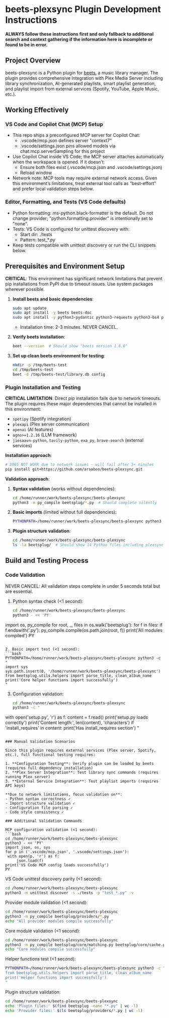 # beets-plexsync Plugin Development Instructions

**ALWAYS follow these instructions first and only fallback to additional search and context gathering if the information here is incomplete or found to be in error.**

## Project Overview

beets-plexsync is a Python plugin for [beets](https://github.com/beetbox/beets), a music library manager. The plugin provides comprehensive integration with Plex Media Server including library synchronization, AI-generated playlists, smart playlist generation, and playlist import from external services (Spotify, YouTube, Apple Music, etc.).

## Working Effectively

### VS Code and Copilot Chat (MCP) Setup

- This repo ships a preconfigured MCP server for Copilot Chat:
  - .vscode/mcp.json defines server "context7"
  - .vscode/settings.json pins allowed models via chat.mcp.serverSampling for this project
- Use Copilot Chat inside VS Code; the MCP server attaches automatically when the workspace is opened. If it doesn’t:
  - Ensure both files exist (.vscode/mcp.json and .vscode/settings.json)
  - Reload window
- Network note: MCP tools may require external network access. Given this environment’s limitations, treat external tool calls as “best-effort” and prefer local validation steps below.

### Editor, Formatting, and Tests (VS Code defaults)

- Python formatting: ms-python.black-formatter is the default. Do not change provider; "python.formatting.provider" is intentionally set to "none".
- Tests: VS Code is configured for unittest discovery with:
  - Start dir: ./tests
  - Pattern: test_*.py
- Keep tests compatible with unittest discovery or run the CLI snippets below.

## Prerequisites and Environment Setup

**CRITICAL**: This environment has significant network limitations that prevent pip installations from PyPI due to timeout issues. Use system packages wherever possible.

1. **Install beets and basic dependencies**:
   ```bash
   sudo apt update
   sudo apt install -y beets beets-doc
   sudo apt install -y python3-pydantic python3-requests python3-bs4 python3-dateutil python3-confuse
   ```
   - Installation time: 2-3 minutes. NEVER CANCEL.

2. **Verify beets installation**:
   ```bash
   beet --version  # Should show "beets version 1.6.0"
   ```

3. **Set up clean beets environment for testing**:
   ```bash
   mkdir -p /tmp/beets-test
   cd /tmp/beets-test
   beet -d /tmp/beets-test/library.db config
   ```

### Plugin Installation and Testing

**CRITICAL LIMITATION**: Direct pip installation fails due to network timeouts. The plugin requires these major dependencies that cannot be installed in this environment:
- `spotipy` (Spotify integration)
- `plexapi` (Plex server communication)
- `openai` (AI features)
- `agno>=1.2.16` (LLM framework)
- `jiosaavn-python`, `tavily-python`, `exa_py`, `brave-search` (external services)

**Installation approach**:
```bash
# DOES NOT WORK due to network issues - will fail after 5+ minutes
pip install git+https://github.com/arsaboo/beets-plexsync.git
```

**Validation approach**:
1. **Syntax validation** (works without dependencies):
   ```bash
   cd /home/runner/work/beets-plexsync/beets-plexsync
   python3 -m py_compile beetsplug/*.py  # Should complete silently
   ```

2. **Basic imports** (limited without full dependencies):
   ```bash
   PYTHONPATH=/home/runner/work/beets-plexsync/beets-plexsync python3 -c "from beetsplug.helpers import parse_title; print('Helper functions work')"
   ```

3. **Plugin structure validation**:
   ```bash
   cd /home/runner/work/beets-plexsync/beets-plexsync
   ls -la beetsplug/  # Should show 14 Python files including plexsync.py
   ```

## Build and Testing Process

### Code Validation

NEVER CANCEL: All validation steps complete in under 5 seconds total but are essential.

1. Python syntax check (<1 second):
   ```bash
   cd /home/runner/work/beets-plexsync/beets-plexsync
   python3 - << 'PY'
import os, py_compile
for root, _, files in os.walk('beetsplug'):
    for f in files:
        if f.endswith('.py'):
            py_compile.compile(os.path.join(root, f))
print('All modules compiled')
PY
   ```

2. Basic import test (<1 second):
   ```bash
   PYTHONPATH=/home/runner/work/beets-plexsync/beets-plexsync python3 -c "
import sys
sys.path.insert(0, '/home/runner/work/beets-plexsync/beets-plexsync')
from beetsplug.utils.helpers import parse_title, clean_album_name
print('Core helper functions import successfully')
"
   ```

3. Configuration validation:
   ```bash
   cd /home/runner/work/beets-plexsync/beets-plexsync
   python3 -c "
with open('setup.py', 'r') as f:
    content = f.read()
    print('setup.py loads correctly')
    print('Content length:', len(content), 'characters')
    if 'install_requires' in content:
        print('Has install_requires section')
"
   ```

### Manual Validation Scenarios

Since this plugin requires external services (Plex server, Spotify, etc.), full functional testing requires:

1. **Configuration Testing**: Verify plugin can be loaded by beets (requires full dependency installation)
2. **Plex Server Integration**: Test library sync commands (requires running Plex server)
3. **External Service Integration**: Test playlist imports (requires API keys)

**Due to network limitations, focus validation on**:
- Python syntax correctness ✓
- Import structure validation ✓
- Configuration file parsing ✓
- Code style consistency ✓

### Additional Validation Commands

MCP configuration validation (<1 second):
```bash
cd /home/runner/work/beets-plexsync/beets-plexsync
python3 - << 'PY'
import json, os, sys
for p in ('.vscode/mcp.json', '.vscode/settings.json'):
    with open(p, 'r') as f:
        json.load(f)
print('VS Code MCP config loads successfully')
PY
```

VS Code unittest discovery parity (<1 second):
```bash
cd /home/runner/work/beets-plexsync/beets-plexsync
python3 -m unittest discover -s ./tests -p "test_*.py" -v
```

Provider module validation (<1 second):
```bash
cd /home/runner/work/beets-plexsync/beets-plexsync
python3 -m py_compile beetsplug/providers/*.py
echo "All provider modules compile successfully"
```

Core module validation (<1 second):
```bash
cd /home/runner/work/beets-plexsync/beets-plexsync
python3 -m py_compile beetsplug/core/matching.py beetsplug/core/cache.py beetsplug/core/config.py
echo "Core modules compile successfully"
```

Helper functions test (<1 second):
```bash
PYTHONPATH=/home/runner/work/beets-plexsync/beets-plexsync python3 -c "
from beetsplug.utils.helpers import parse_title, clean_album_name
print('Helper functions import successfully')
"
```

Plugin structure validation:
```bash
cd /home/runner/work/beets-plexsync/beets-plexsync
echo 'Plugin files:' $(find beetsplug -name "*.py" | wc -l)
echo 'Provider files:' $(ls beetsplug/providers/*.py | wc -l)
```